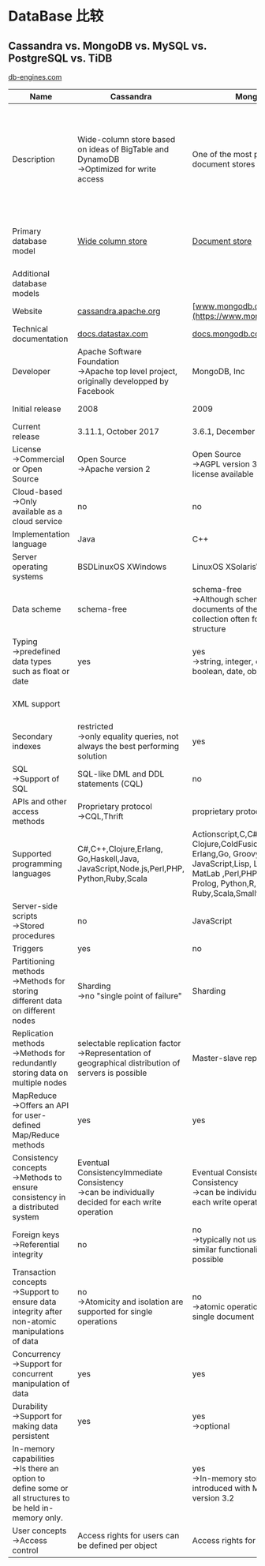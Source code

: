 # DataBase 比较
## Cassandra vs. MongoDB vs. MySQL vs. PostgreSQL vs. TiDB
 
[db-engines.com](https://db-engines.com/en/system/Cassandra;PostgreSQL;MongoDB;MySQL;TiDB)




|Name|Cassandra  |MongoDB  |MySQL  |PostgreSQL |TiDB  |
|--------|--------|--------|--------|--------|--------|
|Description|Wide-column store based on ideas of BigTable and DynamoDB<br>->Optimized for write access|One of the most popular document stores|Widely used open source [RDBMS](https://db-engines.com/en/article/RDBMS)|Widely used open source [RDBMS](https://db-engines.com/en/article/RDBMS)<br>->Developed as objectoriented DBMS (Postgres), gradually enhanced with 'standards' like SQL|A horizontally scalable [RDBMS](https://db-engines.com/en/article/RDBMS) backed by transactional [ Key-Value Stores](https://db-engines.com/en/article/Key-value+Stores) and compatible with the [MySQL](https://db-engines.com/en/system/MySQL) protocol|
|Primary database model|[Wide column store](https://db-engines.com/en/article/Wide+Column+Stores)|[Document store](https://db-engines.com/en/article/Document+Stores)|[Relational DBMS](https://db-engines.com/en/article/RDBMS)<br>->Key/Value like access via memcached API|[Relational DBMS](https://db-engines.com/en/article/RDBMS)<br>->with object oriented extensions, e.g.: user defined types/functions and inheritance. Handling of key/value pairs with hstore module.|[Relational DBMS](https://db-engines.com/en/article/RDBMS)|
|Additional database models|||[Document store](https://db-engines.com/en/article/Document+Stores)[Key-value store](https://db-engines.com/en/article/Key-value+Stores)|[Document store](https://db-engines.com/en/article/Document+Stores)[Key-value store](https://db-engines.com/en/article/Key-value+Stores)|[Key-value store](https://db-engines.com/en/article/Key-value+Stores)|
|Website|[cassandra.apache.org](http://cassandra.apache.org/) |[www.mongodb.com](https://www.mongodb.com/) |[www.mysql.com](https://www.mysql.com/) |[www.postgresql.org](https://www.postgresql.org/) |[pingcap.com](https://pingcap.com/) |
|Technical documentation|[docs.datastax.com](http://docs.datastax.com/) |[docs.mongodb.com/­manual](https://docs.mongodb.com/manual/) |[dev.mysql.com/­doc](https://dev.mysql.com/doc/) |[www.postgresql.org/­docs/­manuals](https://www.postgresql.org/docs/manuals/) |[pingcap.com/­docs](https://pingcap.com/docs/) |
|Developer|Apache Software Foundation <br>->Apache top level project, originally developped by Facebook|MongoDB, Inc|Oracle <br>->since 2010, originally MySQL AB, then Sun|PostgreSQL Global Development Group <br>->[www.postgresql.org/­developer](https://www.postgresql.org/developer/) |PingCAP|
|Initial release|2008|2009|1995|1989 <br>->1989: Postgres, 1996: PostgreSQL||
|Current release|3.11.1, October 2017|3.6.1, December 2017|5.7.20, October 2017|10.1, November 2017||
|License <br>->Commercial or Open Source|Open Source <br>->Apache version 2|Open Source <br>->AGPL version 3, commercial license available|Open Source <br>->GPL version 2. Commercial licenses with extended functionallity are available|Open Source <br>->BSD|Open Source <br>->Apache 2.0|
|Cloud-based <br>->Only available as a cloud service|no|no|no|no|no|
|Implementation language|Java|C++|C and C++|C|Go|
|Server operating systems|BSDLinuxOS XWindows|LinuxOS XSolarisWindows|FreeBSDLinuxOS XSolarisWindows|FreeBSDHP-UXLinuxNetBSDOpenBSDOS XSolarisUnixWindows|Linux|
|Data scheme|schema-free|schema-free <br>->Although schema-free, documents of the same collection often follow the same structure|yes|yes||
|Typing <br>->predefined data types such as float or date|yes|yes <br>->string, integer, double, boolean, date, object_id|yes|yes||
|XML support |||yes|yes <br>->specific XML-type available, but no XML query functionality.||
|Secondary indexes|restricted <br>->only equality queries, not always the best performing solution|yes|yes|yes||
|SQL <br>->Support of SQL|SQL-like DML and DDL statements (CQL)|no|yes <br>->with proprietary extensions|yes <br>->standard with numerous extensions||
|APIs and other access methods|Proprietary protocol <br>->CQL,Thrift|proprietary protocol using JSON|ADO.NETJDBCODBC|native C  librarystreaming API for large objectsADO.NETJDBCODBC||
|Supported programming languages|C#,C++,Clojure,Erlang,<br>Go,Haskell,Java,<br>JavaScript,Node.js,Perl,PHP,<br>Python,Ruby,Scala|Actionscript,C,C#,C++,<br>Clojure,ColdFusion,D,Dart,Delphi,<br>Erlang,Go, Groovy, Haskell,Java,<br>JavaScript,Lisp, Lua,<br> MatLab ,Perl,PHP,PowerShell,<br> Prolog, Python,R,<br>Ruby,Scala,Smalltalk |Ada,C,C#,C++,<br>D,Delphi,Eiffel,Erlang,<br>Haskell,Java,JavaScript(Node.js),<br>Objective-C,OCaml,<br>Perl,PHP,Python,<br>Ruby,Scheme,Tcl|.Net,C,C++,Delphi,Java,<br>Perl,PHP,Python,Tcl||
|Server-side scripts <br>->Stored procedures|no|JavaScript|yes <br>->proprietary syntax|user defined functions <br>->realized in proprietary language PL/pgSQL or with common languages like Perl, Python, Tcl etc.||
|Triggers|yes|no|yes|yes||
|Partitioning methods <br>->Methods for storing different data on different nodes|Sharding <br>->no "single point of failure"|Sharding|horizontal partitioning, sharding with MySQL Cluster or MySQL Fabric|declarative partitioning (by range or by list) since PostgreSQL 10.0 <br>->prior to 10.0, partitioning could be realized with table inheritance||
|Replication methods <br>->Methods for redundantly storing data on multiple nodes|selectable replication factor <br>->Representation of geographical distribution of servers is possible|Master-slave replication|Master-master replicationMaster-slave replication|Master-slave replication <br>->other methods possible by using 3rd party extensions||
|MapReduce <br>->Offers an API for user-defined Map/Reduce methods|yes|yes|no|no||
|Consistency concepts <br>->Methods to ensure consistency in a distributed system|Eventual ConsistencyImmediate Consistency <br>->can be individually decided for each write operation|Eventual ConsistencyImmediate Consistency <br>->can be individually decided for each write operation|Immediate Consistency|Immediate Consistency||
|Foreign keys <br>->Referential integrity|no|no <br>->typically not used, however similar functionality with DBRef possible|yes <br>->not for MyISAM storage engine|yes||
|Transaction concepts <br>->Support to ensure data integrity after non-atomic manipulations of data|no <br>->Atomicity and isolation are supported for single operations|no <br>->atomic operations within a single document possible|ACID <br>->not for MyISAM storage engine|ACID||
|Concurrency <br>->Support for concurrent manipulation of data|yes|yes|yes <br>->table locks or row locks depending on storage engine|yes||
|Durability <br>->Support for making data persistent|yes|yes <br>->optional|yes|yes||
|In-memory capabilities <br>->Is there an option to define some or all structures to be held in-memory only.||yes <br>->In-memory storage engine introduced with MongoDB version 3.2|yes|no||
|User concepts <br>->Access control|Access rights for users can be defined per object|Access rights for users and roles|Users with fine-grained authorization concept <br>->no user groups or roles|fine grained access rights according to SQL-standard||
